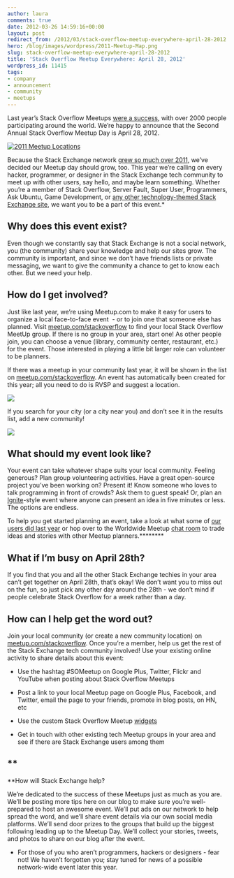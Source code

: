 ```yaml
---
author: laura
comments: true
date: 2012-03-26 14:59:16+00:00
layout: post
redirect_from: /2012/03/stack-overflow-meetup-everywhere-april-28-2012
hero: /blog/images/wordpress/2011-Meetup-Map.png
slug: stack-overflow-meetup-everywhere-april-28-2012
title: 'Stack Overflow Meetup Everywhere: April 28, 2012'
wordpress_id: 11415
tags:
- company
- announcement
- community
- meetups
---
```


Last year’s Stack Overflow Meetups [were a success](http://blog.stackoverflow.com/2011/04/stack-overflow-world-wide-meetups-success/), with over 2000 people participating around the world. We’re happy to announce that the Second Annual Stack Overflow Meetup Day is April 28, 2012.


[![2011 Meetup Locations](/blog/images/wordpress/2011-Meetup-Map.png)](/blog/images/wordpress/2011-Meetup-Map.png)


Because the Stack Exchange network [grew so much over 2011](http://blog.stackoverflow.com/2012/01/state-of-the-stack-2011-a-message-from-your-ceo-2/), we’ve decided our Meetup day should grow, too. This year we’re calling on every hacker, programmer, or designer in the Stack Exchange tech community to meet up with other users, say hello, and maybe learn something. Whether you’re a member of Stack Overflow, Server Fault, Super User, Programmers, Ask Ubuntu, Game Development, or [any other technology-themed Stack Exchange site](http://www.meetup.com/stackoverflow/days/), we want you to be a part of this event.*


## Why does this event exist?


Even though we constantly say that Stack Exchange is not a social network, you (the community) share your knowledge and help our sites grow. The community is important, and since we don’t have friends lists or private messaging, we want to give the community a chance to get to know each other. But we need your help.


## How do I get involved?


Just like last year, we’re using Meetup.com to make it easy for users to organize a local face-to-face event  - or to join one that someone else has planned. Visit [meetup.com/stackoverflow](http://www.meetup.com/stackoverflow/) to find your local Stack Overflow MeetUp group. If there is no group in your area, start one! As other people join, you can choose a venue (library, community center, restaurant, etc.) for the event. Those interested in playing a little bit larger role can volunteer to be planners.

If there was a meetup in your community last year, it will be shown in the list on [meetup.com/stackoverflow](http://meetup.com/stackoverflow). An event has automatically been created for this year; all you need to do is RVSP and suggest a location.


[![](/blog/images/wordpress/existing_community-e1331924926860.png)](/blog/images/wordpress/existing_community-e1331924926860.png)




If you search for your city (or a city near you) and don’t see it in the results list, add a new community!





[![](/blog/images/wordpress/start_new_community-e1331925638679.png)](/blog/images/wordpress/start_new_community-e1331925638679.png)





## What should my event look like?


Your event can take whatever shape suits your local community. Feeling generous? Plan group volunteering activities. Have a great open-source project you’ve been working on? Present it! Know someone who loves to talk programming in front of crowds? Ask them to guest speak! Or, plan an [Ignite](http://igniteshow.com/)-style event where anyone can present an idea in five minutes or less. The options are endless.

To help you get started planning an event, take a look at what some of [our users did last year](http://blog.stackoverflow.com/2011/03/attend-one-of-stack-overflows-250-world-wide-meetups-2/) or hop over to the Worldwide Meetup [chat room](http://chat.stackoverflow.com/rooms/632/worldwide-meetup-day) to trade ideas and stories with other Meetup planners.********


## What if I’m busy on April 28th?


If you find that you and all the other Stack Exchange techies in your area can’t get together on April 28th, that’s okay! We don’t want you to miss out on the fun, so just pick any other day around the 28th - we don’t mind if people celebrate Stack Overflow for a week rather than a day.


## How can I help get the word out?


Join your local community (or create a new community location) on [meetup.com/stackoverflow](http://meetup.com/stackoverflow). Once you’re a member, help us get the rest of the Stack Exchange tech community involved! Use your existing online activity to share details about this event:



	
  * Use the hashtag #SOMeetup on Google Plus, Twitter, Flickr and YouTube when posting about Stack Overflow Meetups

	
  * Post a link to your local Meetup page on Google Plus, Facebook, and Twitter, email the page to your friends, promote in blog posts, on HN, etc

	
  * Use the custom Stack Overflow Meetup [widgets](http://www.meetup.com/stackoverflow/widgets/)

	
  * Get in touch with other existing tech Meetup groups in your area and see if there are Stack Exchange users among them




## **
**How will Stack Exchange help?


We’re dedicated to the success of these Meetups just as much as you are. We’ll be posting more tips here on our blog to make sure you’re well-prepared to host an awesome event. We’ll put ads on our network to help spread the word, and we’ll share event details via our own social media platforms. We’ll send door prizes to the groups that build up the biggest following leading up to the Meetup Day. We’ll collect your stories, tweets, and photos to share on our blog after the event.



* For those of you who aren’t programmers, hackers or designers - fear not! We haven’t forgotten you; stay tuned for news of a possible network-wide event later this year. 

